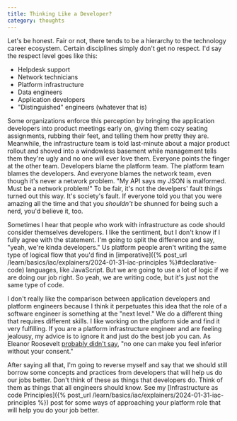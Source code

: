 ```yaml
---
title: Thinking Like a Developer?
category: thoughts
---
```

Let's be honest. Fair or not, there tends to be a hierarchy to the technology career ecosystem. Certain disciplines simply don't get no respect. I'd say the respect level goes like this:

- Helpdesk support
- Network technicians
- Platform infrastructure
- Data engineers
- Application developers
- "Distinguished" engineers (whatever that is)

Some organizations enforce this perception by bringing the application developers into product meetings early on, giving them cozy seating assignments, rubbing their feet, and telling them how pretty they are. Meanwhile, the infrastructure team is told last-minute about a major product rollout and shoved into a windowless basement while management tells them they're ugly and no one will ever love them. Everyone points the finger at the other team. Developers blame the platform team. The platform team blames the developers. And everyone blames the network team, even though it's never a network problem. "My API says my JSON is malformed. Must be a network problem!" To be fair, it's not the develpers' fault things turned out this way. It's society's fault. If everyone told you that you were amazing all the time and that you *shouldn't* be shunned for being such a nerd, you'd believe it, too.

Sometimes I hear that people who work with infrastructure as code should consider themselves developers. I like the sentiment, but I don't know if I fully agree with the statement. I'm going to split the difference and say, "yeah, we're kinda developers." Us platform people aren't writing the same type of logical flow that you'd find in [imperative]({% post_url /learn/basics/iac/explainers/2024-01-31-iac-principles %}#declarative-code) languages, like JavaScript. But we are going to use a lot of logic if we are doing our job right. So yeah, we are writing code, but it's just not the same type of code.

I don't really like the comparison between application developers and platform engineers because I think it perpetuates this idea that the role of a software engineer is something at the "next level." We do a different thing that requires different skills. I like working on the platform side and find it very fulfilling. If you are a platform infrastructure engineer and are feeling jealousy, my advice is to ignore it and just do the best job you can. As Eleanor Roosevelt [probably didn't say](https://quoteinvestigator.com/2012/04/30/no-one-inferior/), "no one can make you feel inferior without your consent."

After saying all that, I'm going to reverse myself and say that we should still borrow some concepts and practices from developers that will help us do our jobs better. Don't think of these as things that developers do. Think of them as things that all engineers should know. See my [Infrastructure as code Principles]({% post_url /learn/basics/iac/explainers/2024-01-31-iac-principles %}) post for some ways of approaching your platform role that will help you do your job better.